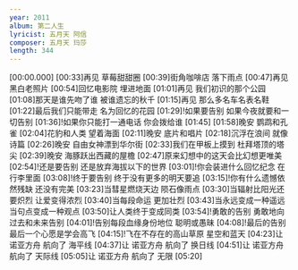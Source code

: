```yaml
---
year: 2011
album: 第二人生
lyricist: 五月天 阿信
composer: 五月天 玛莎
length: 344
---
```

[00:00.000]
[00:33]再见 草莓甜甜圈
[00:39]街角咖啡店 落下雨点
[00:47]再见 黑白老照片
[00:54]回忆电影院 埋进地面
[01:01]再见 我们初识的那个公园
[01:08]那天是谁先吻了谁 被谁遗忘的秋千
[01:15]再见 那么多名车名表名鞋
[01:22]最后我们只能带走 名为回忆的花园
[01:29]!如果要告别 如果今夜就要和一切告别
[01:36]!如果你只能打一通电话 你会拨给谁
[01:45]
[01:58]晚安 鹦鹉和孔雀
[02:04]花豹和人类 望着海面
[02:11]晚安 底片和唱片
[02:18]沉浮在浪间 就像诗篇
[02:26]晚安 自由女神漂到华尔街
[02:33]我们在甲板上摸到 杜拜塔顶的塔尖
[02:39]晚安 海豚跃出西藏的屋檐
[02:47]原来幻想中的这天会比幻想更唯美
[02:54]!还是要告别 还是放弃海拔以下的世界
[03:01]!你会装进什么回忆纪念 在行李里面
[03:08]!终于要告别 终于没有更多的明天要追
[03:15]!你有什么遗憾依然残缺 还没有完美
[03:23]当彗星燃烧天边 陨石像雨点
[03:30]当辐射比阳光还要炽烈 让爱变得浓烈
[03:40]当每段命运 更加壮烈
[03:43]当永远变成一种遥远 当句点变成一种观点
[03:50]让人类终于变成同类
[03:54]!勇敢的告别 勇敢地向过去和未来告别
[04:01]!告别每段血缘身份地位 聪明或愚昧
[04:08]!最后的告别 最后一个心愿是学会高飞
[04:15]!飞在不存在的高山草原 星空和蓝天
[04:23]让 诺亚方舟 航向了 海平线
[04:37]让 诺亚方舟 航向了 换日线
[04:51]让 诺亚方舟 航向了 天际线
[05:05]让 诺亚方舟 航向了 无限
[05:20]